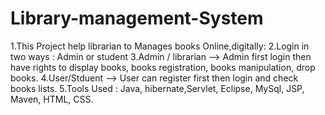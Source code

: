 # Library-management-System

1.This Project help librarian to Manages books Online,digitally:
2.Login in two ways : Admin or student
3.Admin / librarian --> Admin first login then have rights to display books, books registration, books manipulation, drop books.
4.User/Stduent --> User can register first then login and check books lists. 
5.Tools Used : Java, hibernate,Servlet, Eclipse, MySql, JSP, Maven, HTML, CSS.

